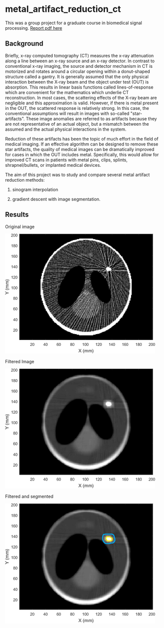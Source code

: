 # metal_artifact_reduction_ct

This was a group project for a graduate course in biomedical signal processing. [Report pdf here](https://github.com/mattgoh/metal_artifact_reduction_ct/raw/main/EECE_5664_Final_Project_Report.pdf)

## Background
Briefly, x-ray computed tomography (CT) measures the x-ray attenuation along a line between an x-ray source and an x-ray detector. In contrast to conventional x-ray imaging, the source and detector mechanism in CT is motorized and rotates around a circular opening within a donut-shaped structure called a gantry.  It is generally assumed that the only physical interaction between the X-ray beam and the object under test (OUT) is absorption. This results in linear basis functions called lines-of-response which are convenient for the mathematics which underlie CT reconstruction. In most cases, the scattering effects of the X-ray beam are negligible and this approximation is valid. However, if there is metal present in the OUT, the scattered response is relatively strong. In this case, the conventional assumptions will result in images with so-called "star-artifacts". These image anomalies are referred to as artifacts because they are not representative of an actual object, but a mismatch between the assumed and the actual physical interactions in the system.

Reduction of these artifacts has been the topic of much effort in the field of medical imaging. If an effective algorithm can be designed to remove these star artifacts, the quality of medical images can be dramatically improved for cases in which the OUT includes metal. Specifically, this would allow for improved CT scans in patients with metal pins, clips, splints, shrapnel/bullets, or implanted medical devices.

The aim of this project was to study and compare several metal artifact reduction methods:

1. sinogram interpolation

2. gradient descent with image segmentation.

## Results

Original image

![](examples/TestCT.png)

Filtered Image

![](examples/TestCT_filtered.png)

Filtered and segmented

![](examples/TestCT_filtered_and_segmented.png)
